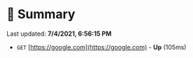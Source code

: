# 📖 Summary
Last updated: **7/4/2021, 6:56:15 PM**

- `GET` [https://google.com](https://google.com) - **Up** (105ms)
